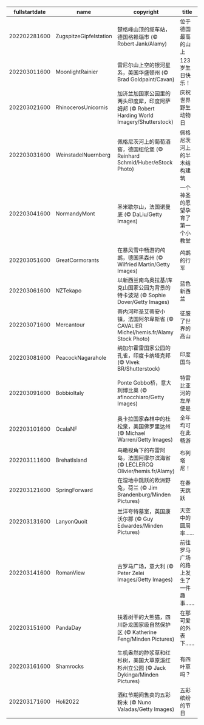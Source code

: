 |fullstartdate|name|copyright|title|image|
|--|--|--|--|--|
202202281600|ZugspitzeGipfelstation|楚格峰山顶的缆车站，德国格赖瑙市 (© Robert Jank/Alamy)|位于德国最高的山上|![](/zh-CN/2022/03/202202281600ZugspitzeGipfelstation.jpg)|
202203011600|MoonlightRainier|雷尼尔山上空的银河星系，美国华盛顿州 (© Brad Goldpaint/Cavan)|123岁生日快乐！|![](/zh-CN/2022/03/202203011600MoonlightRainier.jpg)|
202203021600|RhinocerosUnicornis|加济兰加国家公园里的两头印度犀，印度阿萨姆邦 (© Robert Harding World Imagery/Shutterstock)|庆祝世界野生动物日|![](/zh-CN/2022/03/202203021600RhinocerosUnicornis.jpg)|
202203031600|WeinstadelNuernberg|佩格尼茨河上的葡萄酒窖，德国纽伦堡 (© Reinhard Schmid/Huber/eStock Photo)|佩格尼茨河上的半木结构建筑|![](/zh-CN/2022/03/202203031600WeinstadelNuernberg.jpg)|
202203041600|NormandyMont|圣米歇尔山，法国诺曼底 (© DaLiu/Getty Images)|一个神圣的愿望孕育了第一个小教堂|![](/zh-CN/2022/03/202203041600NormandyMont.jpg)|
202203051600|GreatCormorants|在暴风雪中畅游的鸬鹚，德国黑森州 (© Wilfried Martin/Getty Images)|鸬鹚的行军|![](/zh-CN/2022/03/202203051600GreatCormorants.jpg)|
202203061600|NZTekapo|以新西兰南岛奥拉基/库克山国家公园为背景的特卡波湖 (© Sophie Dover/Getty Images)|蓝色新西兰|![](/zh-CN/2022/03/202203061600NZTekapo.jpg)|
202203071600|Mercantour|蒂内河畔圣艾蒂安小镇，法国阿尔卑斯省  (© CAVALIER Michel/hemis.fr/Alamy Stock Photo)|征服了世界的高山|![](/zh-CN/2022/03/202203071600Mercantour.jpg)|
202203081600|PeacockNagarahole|纳加尔霍雷国家公园的孔雀，印度卡纳塔克邦 (© Vivek BR/Shutterstock)|印度国鸟|![](/zh-CN/2022/03/202203081600PeacockNagarahole.jpg)|
202203091600|BobbioItaly|Ponte Gobbo桥，意大利博比奥 (© afinocchiaro/Getty Images)|特雷比亚河的左岸便是|![](/zh-CN/2022/03/202203091600BobbioItaly.jpg)|
202203101600|OcalaNF|奥卡拉国家森林中的杜松泉，美国佛罗里达州 (© Michael Warren/Getty Images)|全年均可在此畅游|![](/zh-CN/2022/03/202203101600OcalaNF.jpg)|
202203111600|BrehatIsland|鸟瞰视角下的布雷阿岛，法国阿摩尔滨海省 (© LECLERCQ Olivier/hemis.fr/Alamy)|布列塔尼！|![](/zh-CN/2022/03/202203111600BrehatIsland.jpg)|
202203121600|SpringForward|在湿地中跳跃的欧洲野兔，荷兰 (© Jim Brandenburg/Minden Pictures)|在春天跳跃|![](/zh-CN/2022/03/202203121600SpringForward.jpg)|
202203131600|LanyonQuoit|兰洋夸特墓室，英国康沃尔郡 (© Guy Edwardes/Minden Pictures)|天空中的圆周率......|![](/zh-CN/2022/03/202203131600LanyonQuoit.jpg)|
202203141600|RomanView|古罗马广场，意大利 (© Peter Zelei Images/Getty Images)|前往罗马广场的路上发生了一件趣事……|![](/zh-CN/2022/03/202203141600RomanView.jpg)|
202203151600|PandaDay|扶着树干的大熊猫，四川卧龙国家级自然保护区 (© Katherine Feng/Minden Pictures)|在那可爱的外表下……|![](/zh-CN/2022/03/202203151600PandaDay.jpg)|
202203161600|Shamrocks|生机盎然的酢浆草和红杉树，美国大草原溪红杉州立公园 (© Jack Dykinga/Minden Pictures)|有四叶草吗？|![](/zh-CN/2022/03/202203161600Shamrocks.jpg)|
202203171600|Holi2022|洒红节期间售卖的五彩粉末 (© Nuno Valadas/Getty Images)|五彩缤纷的节日|![](/zh-CN/2022/03/202203171600Holi2022.jpg)|
